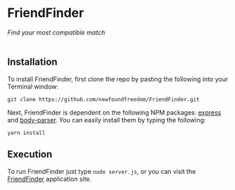 # FriendFinder 
*Find your most compatible match*
<br>
<br>
## Installation
To install FriendFinder, first clone the repo by pasting the following into your Terminal window:
```
git clone https://github.com/newfoundfreedom/FriendFinder.git
```
  
Next, FriendFinder is dependent on the following NPM packages: [express](https://www.npmjs.com/package/express) and [body-parser](https://www.npmjs.com/package/body-parser). 
You can easily install them by typing the following: 
```
yarn install
```

## Execution
 To run FriendFinder just type `node server.js`, or you can visit the [FriendFinder](https://afternoon-island-93687.herokuapp.com/) application site.
 
